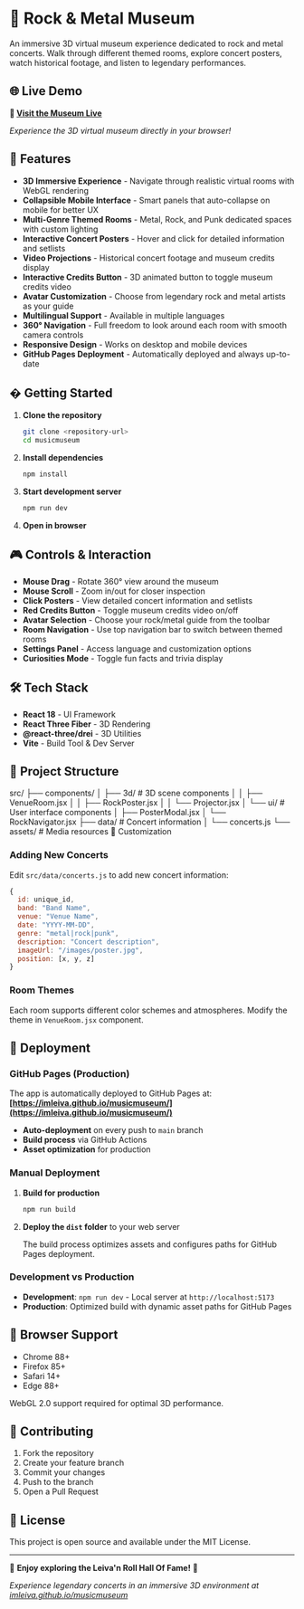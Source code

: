 # 🎸 Rock & Metal Museum

An immersive 3D virtual museum experience dedicated to rock and metal concerts. Walk through different themed rooms, explore concert posters, watch historical footage, and listen to legendary performances.

## 🌐 Live Demo

**🚀 [Visit the Museum Live](https://imleiva.github.io/musicmuseum/)**

_Experience the 3D virtual museum directly in your browser!_

<!-- Last deployment attempt: 2025-10-25 - Mobile panels optimized -->

## 🌟 Features

- **3D Immersive Experience** - Navigate through realistic virtual rooms with WebGL rendering
- **Collapsible Mobile Interface** - Smart panels that auto-collapse on mobile for better UX
- **Multi-Genre Themed Rooms** - Metal, Rock, and Punk dedicated spaces with custom lighting
- **Interactive Concert Posters** - Hover and click for detailed information and setlists
- **Video Projections** - Historical concert footage and museum credits display
- **Interactive Credits Button** - 3D animated button to toggle museum credits video
- **Avatar Customization** - Choose from legendary rock and metal artists as your guide
- **Multilingual Support** - Available in multiple languages
- **360° Navigation** - Full freedom to look around each room with smooth camera controls
- **Responsive Design** - Works on desktop and mobile devices
- **GitHub Pages Deployment** - Automatically deployed and always up-to-date

## � Getting Started

1. **Clone the repository**

   ```bash
   git clone <repository-url>
   cd musicmuseum
   ```

2. **Install dependencies**

   ```bash
   npm install
   ```

3. **Start development server**

   ```bash
   npm run dev
   ```

4. **Open in browser**

[](http://localhost:5173)

## 🎮 Controls & Interaction

- **Mouse Drag** - Rotate 360° view around the museum
- **Mouse Scroll** - Zoom in/out for closer inspection
- **Click Posters** - View detailed concert information and setlists
- **Red Credits Button** - Toggle museum credits video on/off
- **Avatar Selection** - Choose your rock/metal guide from the toolbar
- **Room Navigation** - Use top navigation bar to switch between themed rooms
- **Settings Panel** - Access language and customization options
- **Curiosities Mode** - Toggle fun facts and trivia display

## 🛠️ Tech Stack

- **React 18** - UI Framework
- **React Three Fiber** - 3D Rendering
- **@react-three/drei** - 3D Utilities
- **Vite** - Build Tool & Dev Server

## 📁 Project Structure

src/
├── components/
│ ├── 3d/ # 3D scene components
│ │ ├── VenueRoom.jsx
│ │ ├── RockPoster.jsx
│ │ └── Projector.jsx
│ └── ui/ # User interface components
│ ├── PosterModal.jsx
│ └── RockNavigator.jsx
├── data/ # Concert information
│ └── concerts.js
└── assets/ # Media resources
🎨 Customization

### Adding New Concerts

Edit `src/data/concerts.js` to add new concert information:

```javascript
{
  id: unique_id,
  band: "Band Name",
  venue: "Venue Name",
  date: "YYYY-MM-DD",
  genre: "metal|rock|punk",
  description: "Concert description",
  imageUrl: "/images/poster.jpg",
  position: [x, y, z]
}
```

### Room Themes

Each room supports different color schemes and atmospheres. Modify the theme in `VenueRoom.jsx` component.

## 🚀 Deployment

### GitHub Pages (Production)

The app is automatically deployed to GitHub Pages at: **[https://imleiva.github.io/musicmuseum/](https://imleiva.github.io/musicmuseum/)**

- **Auto-deployment** on every push to `main` branch
- **Build process** via GitHub Actions
- **Asset optimization** for production

### Manual Deployment

1. **Build for production**

   ```bash
   npm run build
   ```

2. **Deploy the `dist` folder** to your web server

   The build process optimizes assets and configures paths for GitHub Pages deployment.

### Development vs Production

- **Development**: `npm run dev` - Local server at `http://localhost:5173`
- **Production**: Optimized build with dynamic asset paths for GitHub Pages

## 📱 Browser Support

- Chrome 88+
- Firefox 85+
- Safari 14+
- Edge 88+

WebGL 2.0 support required for optimal 3D performance.

## 🤝 Contributing

1. Fork the repository
2. Create your feature branch
3. Commit your changes
4. Push to the branch
5. Open a Pull Request

## 📝 License

This project is open source and available under the MIT License.

---

🎸 **Enjoy exploring the Leiva'n Roll Hall Of Fame!** 🤘

_Experience legendary concerts in an immersive 3D environment at [imleiva.github.io/musicmuseum](https://imleiva.github.io/musicmuseum/)_
